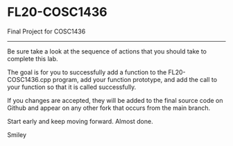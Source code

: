 # FL20-COSC1436
Final Project for COSC1436
<hr/>
Be sure take a look at the sequence of actions that you should take to complete this lab.

The goal is for you to successfully add a function to the FL20-COSC1436.cpp program, add your function prototype, and add the call to your function so that it is called successfully.

If you changes are accepted, they will be added to the final source code on Github and appear on any other fork that occurs from the main branch.

Start early and keep moving forward. Almost done.

Smiley
